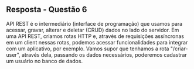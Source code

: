 ## Resposta - Questão 6
API REST é o intermediário (interface de programação) que usamos para acessar, gravar, alterar e deletar (CRUD) dados no lado do servidor. Em uma API REST, criamos rotas HTTP e, através de requisições assíncronas em um client nessas rotas, podemos acessar funcionalidades para integrar com um aplicativo, por exemplo. Vamos supor que tenhamos a rota "/criar-user", através dela, passando os dados necessários, poderemos cadastrar um usuário no banco de dados.
